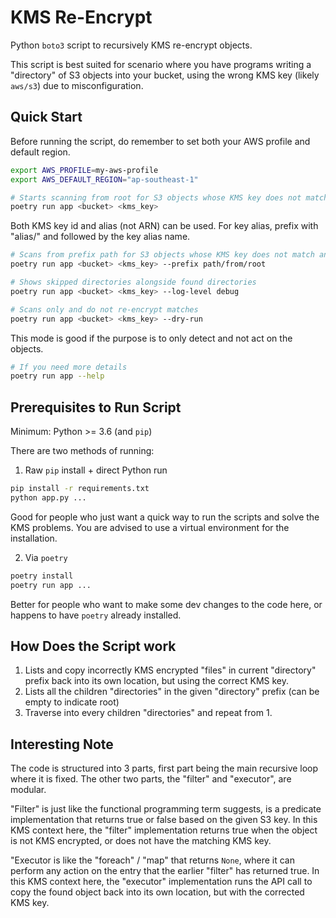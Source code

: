 # KMS Re-Encrypt

Python `boto3` script to recursively KMS re-encrypt objects.

This script is best suited for scenario where you have programs writing a "directory" of S3 objects
into your bucket, using the wrong KMS key (likely `aws/s3`) due to misconfiguration.

## Quick Start

Before running the script, do remember to set both your AWS profile and default region.

```bash
export AWS_PROFILE=my-aws-profile
export AWS_DEFAULT_REGION="ap-southeast-1"
```

```bash
# Starts scanning from root for S3 objects whose KMS key does not match and re-encrypt matches
poetry run app <bucket> <kms_key>
```

Both KMS key id and alias (not ARN) can be used. For key alias, prefix with "alias/" and followed by
the key alias name.

```bash
# Scans from prefix path for S3 objects whose KMS key does not match and re-encrypt matches
poetry run app <bucket> <kms_key> --prefix path/from/root
```

```bash
# Shows skipped directories alongside found directories
poetry run app <bucket> <kms_key> --log-level debug
```

```bash
# Scans only and do not re-encrypt matches
poetry run app <bucket> <kms_key> --dry-run
```

This mode is good if the purpose is to only detect and not act on the objects.

```bash
# If you need more details
poetry run app --help
```

## Prerequisites to Run Script

Minimum:
Python >= 3.6 (and `pip`)

There are two methods of running:

1. Raw `pip` install + direct Python run

```bash
pip install -r requirements.txt
python app.py ...
```

Good for people who just want a quick way to run the scripts and solve the KMS problems. You are
advised to use a virtual environment for the installation.

2. Via `poetry`

```bash
poetry install
poetry run app ...
```

Better for people who want to make some dev changes to the code here, or happens to have `poetry`
already installed.

## How Does the Script work

1. Lists and copy incorrectly KMS encrypted "files" in current "directory" prefix back into its own
   location, but using the correct KMS key.
2. Lists all the children "directories" in the given "directory" prefix (can be empty to indicate
   root)
3. Traverse into every children "directories" and repeat from 1.

## Interesting Note

The code is structured into 3 parts, first part being the main recursive loop where it is fixed. The
other two parts, the "filter" and "executor", are modular.

"Filter" is just like the functional programming term suggests, is a predicate implementation that
returns true or false based on the given S3 key. In this KMS context here, the "filter"
implementation returns true when the object is not KMS encrypted, or does not have the matching KMS
key.

"Executor is like the "foreach" / "map" that returns `None`, where it can perform any action on the
entry that the earlier "filter" has returned true. In this KMS context here, the "executor"
implementation runs the API call to copy the found object back into its own location, but with the
corrected KMS key.
